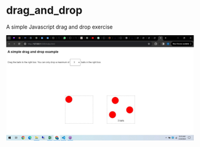 # drag_and_drop
 A simple Javascript drag and drop exercise

![My Image](./image_drag_and_drop.jpeg)
